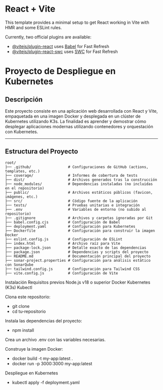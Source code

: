 # React + Vite

This template provides a minimal setup to get React working in Vite with HMR and some ESLint rules.

Currently, two official plugins are available:

- [@vitejs/plugin-react](https://github.com/vitejs/vite-plugin-react/blob/main/packages/plugin-react/README.md) uses [Babel](https://babeljs.io/) for Fast Refresh
- [@vitejs/plugin-react-swc](https://github.com/vitejs/vite-plugin-react-swc) uses [SWC](https://swc.rs/) for Fast Refresh

# Proyecto de Despliegue en Kubernetes

## Descripción
Este proyecto consiste en una aplicación web desarrollada con React y Vite, empaquetada en una imagen Docker y desplegada en un clúster de Kubernetes utilizando K3s. La finalidad es aprender y demostrar cómo desplegar aplicaciones modernas utilizando contenedores y orquestación con Kubernetes.

---

## Estructura del Proyecto

```plaintext
root/
├── .github/                 # Configuraciones de GitHub (actions, templates, etc.)
├── coverage/                # Informes de cobertura de tests
├── dist/                    # Archivos generados tras la construcción
├── node_modules/            # Dependencias instaladas (no incluidas en el repositorio)
├── public/                  # Archivos estáticos públicos (favicon, imágenes, etc.)
├── src/                     # Código fuente de la aplicación
├── tests/                   # Pruebas unitarias e integración
├── .env                     # Variables de entorno (no subido al repositorio)
├── .gitignore               # Archivos y carpetas ignoradas por Git
├── babel.config.cjs         # Configuración de Babel
├── deployment.yaml          # Configuración para Kubernetes
├── Dockerfile               # Configuración para construir la imagen Docker
├── eslint.config.js         # Configuración de ESLint
├── index.html               # Archivo raíz para Vite
├── package-lock.json        # Detalle exacto de las dependencias
├── package.json             # Dependencias y scripts del proyecto
├── README.md                # Documentación principal del proyecto
├── sonar-project.properties # Configuración para análisis estático con SonarQube
├── tailwind.config.js       # Configuración para Tailwind CSS
├── vite.config.js           # Configuración de Vite
```
Instalación
Requisitos previos
Node.js v18 o superior
Docker
Kubernetes (K3s)
Kubectl

Clona este repositorio:

- git clone
- cd tu-repositorio

Instala las dependencias del proyecto:

- npm install

Crea un archivo .env con las variables necesarias.

Construye la imagen Docker:
- docker build -t my-app:latest .
- docker run -p 3000:3000 my-app:latest

Despliegue en Kubernetes

- kubectl apply -f deployment.yaml
